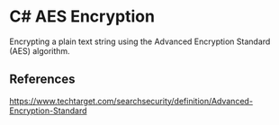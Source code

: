 ﻿# C# AES Encryption

Encrypting a plain text string using the Advanced Encryption Standard (AES) algorithm.

## References
https://www.techtarget.com/searchsecurity/definition/Advanced-Encryption-Standard
